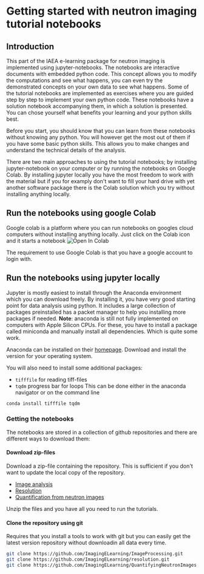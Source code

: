 # Getting started with neutron imaging tutorial notebooks

## Introduction
This part of the IAEA e-learning package for neutron imaging is implemented using jupyter-notebooks. 
The notebooks are interactive documents with embedded python code. This concept allows you to modify 
the computations and see what happens, you can even try the demonstrated concepts on your own data to see what happens.
Some of the tutorial notebooks are implemented as exercises where you are guided step by step to 
implement your own python code. These notebooks have a solution notebook accompanying them, in which a
solution is presented. You can chose yourself what benefits your learning and your python skills best. 

Before you start, you should know that you can learn from these notebooks without knowing any python. You will however get the most out of them if you have some basic python skills. This allows you to make changes and understand the technical details of the analysis.

There are two main approaches to using the tutorial notebooks; by installing jupyter-notebook on your computer or by running the notebooks on Google Colab.
By installing jupyter locally you have the most freedom to work with the material but if you for examply don't want to fill your hard drive with yet another 
software package there is the Colab solution which you try without installing anything locally.

## Run the notebooks using google Colab
Google colab is a platform where you can run notebooks on googles cloud computers without installing anything locally. Just click on the Colab icon and it starts a notebook <img src="https://colab.research.google.com/assets/colab-badge.svg" alt="Open In Colab"/>

The requirement to use Google Colab is that you have a google account to login with. 

## Run the notebooks using jupyter locally
Jupyter is mostly easiest to install through the Anaconda environment which you can download freely. 
By installing it, you have very good starting point for data analysis using python. It includes a large 
collection of packages preinstalled has a packet manager to help you installing more packages if needed. __Note__: anaconda is still not fully implemented on computers with Apple Silicon CPUs. For these, you have to install a package called miniconda and manually install all dependencies. Which is quite some work.

Anaconda can be installed on their [homepage](https://www.anaconda.com/download). Download and install 
the version for your operating system. 

You will also need to install some additional packages:
- ```tifffile``` for reading tiff-files
- ```tqdm``` progress bar for loops
This can be done either in the anaconda navigator or on the command line
```bash
conda install tifffile tqdm
```

### Getting the notebooks
The notebooks are stored in a collection of github repositories and there are different ways to download them:

#### Download zip-files
Download a zip-file containing the repository. This is sufficient if you don't want to update the local copy of the repository.
- [Image analysis](https://github.com/ImagingELearning/ImageProcessing/archive/refs/heads/main.zip)
- [Resolution](https://github.com/ImagingELearning/resolution/archive/refs/heads/main.zip)
- [Quantification from neutron images](https://github.com/ImagingELearning/QuantifyingNeutronImages/archive/refs/heads/main.zip)

Unzip the files and you have all you need to run the tutorials.

#### Clone the repository using git
Requires that you install a tools to work with git but you can easily get the latest version repository without downloadin all data every time.
```bash
git clone https://github.com/ImagingELearning/ImageProcessing.git
git clone https://github.com/ImagingELearning/resolution.git
git clone https://github.com/ImagingELearning/QuantifyingNeutronImages.git
```


